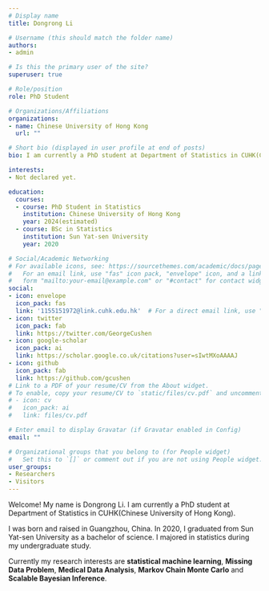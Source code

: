 ```yaml
---
# Display name
title: Dongrong Li

# Username (this should match the folder name)
authors:
- admin

# Is this the primary user of the site?
superuser: true

# Role/position
role: PhD Student

# Organizations/Affiliations
organizations:
- name: Chinese University of Hong Kong
  url: ""

# Short bio (displayed in user profile at end of posts)
bio: I am currently a PhD student at Department of Statistics in CUHK(Chinese University of Hong Kong).

interests:
- Not declared yet.

education:
  courses:
  - course: PhD Student in Statistics
    institution: Chinese University of Hong Kong
    year: 2024(estimated)
  - course: BSc in Statistics
    institution: Sun Yat-sen University
    year: 2020

# Social/Academic Networking
# For available icons, see: https://sourcethemes.com/academic/docs/page-builder/#icons
#   For an email link, use "fas" icon pack, "envelope" icon, and a link in the
#   form "mailto:your-email@example.com" or "#contact" for contact widget.
social:
- icon: envelope
  icon_pack: fas
  link: '1155151972@link.cuhk.edu.hk'  # For a direct email link, use "mailto:test@example.org".
- icon: twitter
  icon_pack: fab
  link: https://twitter.com/GeorgeCushen
- icon: google-scholar
  icon_pack: ai
  link: https://scholar.google.co.uk/citations?user=sIwtMXoAAAAJ
- icon: github
  icon_pack: fab
  link: https://github.com/gcushen
# Link to a PDF of your resume/CV from the About widget.
# To enable, copy your resume/CV to `static/files/cv.pdf` and uncomment the lines below.
# - icon: cv
#   icon_pack: ai
#   link: files/cv.pdf

# Enter email to display Gravatar (if Gravatar enabled in Config)
email: ""

# Organizational groups that you belong to (for People widget)
#   Set this to `[]` or comment out if you are not using People widget.
user_groups:
- Researchers
- Visitors
---
```



Welcome! My name is Dongrong Li. I am currently a PhD student at Department of Statistics in CUHK(Chinese University of Hong Kong).

I was born and raised in Guangzhou, China. In 2020, I graduated from Sun Yat-sen University as a bachelor of science. I majored in statistics during my undergraduate study.

Currently my research interests are **statistical machine learning**, **Missing Data Problem**, **Medical Data Analysis**, **Markov Chain Monte Carlo** and **Scalable Bayesian Inference**.
